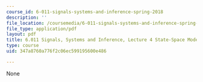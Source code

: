 ```yaml
---
course_id: 6-011-signals-systems-and-inference-spring-2018
description: ''
file_location: /coursemedia/6-011-signals-systems-and-inference-spring-2018/347a8760a776f2c06ec599195600e486_MIT6_011S18lec4.pdf
file_type: application/pdf
layout: pdf
title: 6.011 Signals, Systems and Inference, Lecture 4 State-Space Models
type: course
uid: 347a8760a776f2c06ec599195600e486

---
```

None